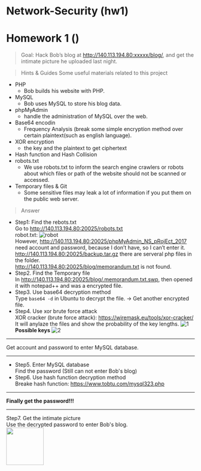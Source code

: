 # Network-Security (hw1)
# Homework 1 ()
> Goal: Hack Bob’s blog at http://140.113.194.80:xxxxx/blog/, and get the intimate picture he uploaded last night.   

> Hints & Guides
  > Some useful materials related to this project
  * PHP 
    * Bob builds his website with PHP.
  * MySQL 
    * Bob uses MySQL to store his blog data.
  * phpMyAdmin 
    * handle the administration of MySQL over the web.
  * Base64 encodin
    * Frequency Analysis (break some simple encryption method over certain plaintext(such as english language).
  * XOR encryption
    * the key and the plaintext to get ciphertext
  * Hash function and Hash Collision
  * robots.txt 
    * We use robots.txt to inform the search engine crawlers or robots about which files or path of the website should not be scanned or accessed.
  * Temporary files & Git 
    * Some sensitive files may leak a lot of information if you put them on the public web server.
  
> Answer
* Step1: Find the rebots.txt   
Go to http://140.113.194.80:20025/robots.txt   
robot.txt: ![robot](https://i.imgur.com/EtDnW1c.jpg)   
However, http://140.113.194.80:20025/phpMyAdmin_NS_pRojEct_2017 need account and password, because I don’t have, so I can’t enter it.   
http://140.113.194.80:20025/backup.tar.gz there are serveral php files in the folder.   
http://140.113.194.80:20025/blog/memorandum.txt is not found.   
* Step2. Find the Temporary file   
In http://140.113.194.80:20025/blog/.memorandum.txt.swp, then opened it with notepad++ and was a encrypted file.
* Step3. Use base64 decryption method   
Type `base64 -d` in Ubuntu to decrypt the file. -> Get another encrypted file.
* Step4. Use xor brute force attack   
XOR cracker (brute force attack): https://wiremask.eu/tools/xor-cracker/   
It will anylaze the files and show the probability of the key lengths.
![1](https://i.imgur.com/8yx3qJy.png)
**Possible keys**
![2](https://i.imgur.com/F1hKdKA.jpg)
***
Get account and password to enter MySQL database.
***
* Step5. Enter MySQL database   
Find the password (Still can not enter Bob's blog)
* Step6. Use hash function decryption method   
Breake hash function: https://www.tobtu.com/mysql323.php 
***
**Finally get the password!!!** 
***
Step7. Get the intimate picture   
Use the decrypted password to enter Bob's blog.   
<img src="https://i.imgur.com/5tNAyBS.png" width=100 height=100 />
 
 
